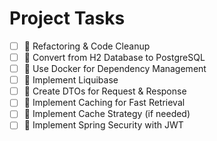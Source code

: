 # Project Tasks

- [ ] 📌 Refactoring & Code Cleanup
- [ ] 📌 Convert from H2 Database to PostgreSQL
- [ ] 📌 Use Docker for Dependency Management
- [ ] 📌 Implement Liquibase
- [ ] 📌 Create DTOs for Request & Response
- [ ] 📌 Implement Caching for Fast Retrieval
- [ ] 📌 Implement Cache Strategy (if needed)
- [ ] 📌 Implement Spring Security with JWT
